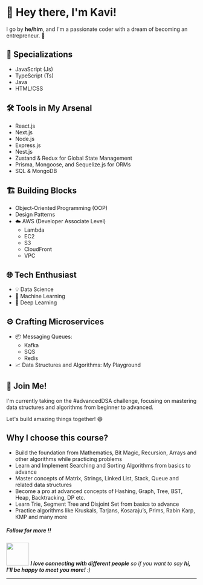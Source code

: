 # 👋 Hey there, I'm Kavi!

I go by **he/him**, and I'm a passionate coder with a dream of becoming an entrepreneur. 🚀

## 🚀 Specializations
- JavaScript (Js)
- TypeScript (Ts)
- Java
- HTML/CSS

## 🛠️ Tools in My Arsenal
- React.js
- Next.js
- Node.js
- Express.js
- Nest.js
- Zustand & Redux for Global State Management
- Prisma, Mongoose, and Sequelize.js for ORMs
- SQL & MongoDB

## 🏗️ Building Blocks
- Object-Oriented Programming (OOP)
- Design Patterns
- ☁️ AWS (Developer Associate Level)
  - Lambda
  - EC2
  - S3
  - CloudFront
  - VPC

## 🌐 Tech Enthusiast
- 💡 Data Science
- 🤖 Machine Learning
- 🧠 Deep Learning

## ⚙️ Crafting Microservices
- 📦 Messaging Queues:
  - Kafka
  - SQS
  - Redis
- 📈 Data Structures and Algorithms: My Playground

## 💪 Join Me!
I'm currently taking on the #advancedDSA challenge, focusing on mastering data structures and algorithms from beginner to advanced.

Let's build amazing things together! 😄

<h2>Why I choose this course?</h2>

* Build the foundation from Mathematics, Bit Magic, Recursion, Arrays and other algorithms while practicing problems
* Learn and Implement Searching and Sorting Algorithms from basics to advance
* Master concepts of Matrix, Strings, Linked List, Stack, Queue and related data structures
* Become a pro at advanced concepts of Hashing, Graph, Tree, BST, Heap, Backtracking, DP etc.
* Learn Trie, Segment Tree and Disjoint Set from basics to advance
* Practice algorithms like Kruskals, Tarjans, Kosaraju’s, Prims, Rabin Karp, KMP and many more

<h5>Follow for more !! </h5>

<img src="https://media.giphy.com/media/LnQjpWaON8nhr21vNW/giphy.gif" width="60"> <em><b>I love connecting with different people</b> so if you want to say <b>hi, I'll be happy to meet you more!</b> :)</em>

---
